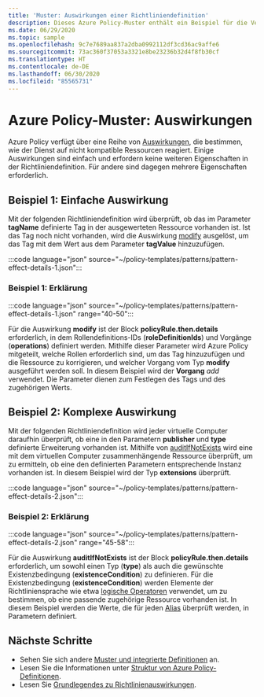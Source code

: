```yaml
---
title: 'Muster: Auswirkungen einer Richtliniendefinition'
description: Dieses Azure Policy-Muster enthält ein Beispiel für die Verwendung der verschiedenen Auswirkungen einer Richtliniendefinition.
ms.date: 06/29/2020
ms.topic: sample
ms.openlocfilehash: 9c7e7689aa837a2dba0992112df3cd36ac9affe6
ms.sourcegitcommit: 73ac360f37053a3321e8be23236b32d4f8fb30cf
ms.translationtype: HT
ms.contentlocale: de-DE
ms.lasthandoff: 06/30/2020
ms.locfileid: "85565731"
---
```

# <a name="azure-policy-pattern-effects"></a>Azure Policy-Muster: Auswirkungen

Azure Policy verfügt über eine Reihe von [Auswirkungen](../concepts/effects.md), die bestimmen, wie der Dienst auf nicht kompatible Ressourcen reagiert. Einige Auswirkungen sind einfach und erfordern keine weiteren Eigenschaften in der Richtliniendefinition. Für andere sind dagegen mehrere Eigenschaften erforderlich.

## <a name="sample-1-simple-effect"></a>Beispiel 1: Einfache Auswirkung

Mit der folgenden Richtliniendefinition wird überprüft, ob das im Parameter **tagName** definierte Tag in der ausgewerteten Ressource vorhanden ist. Ist das Tag noch nicht vorhanden, wird die Auswirkung [modify](../concepts/effects.md#modify) ausgelöst, um das Tag mit dem Wert aus dem Parameter **tagValue** hinzuzufügen.

:::code language="json" source="~/policy-templates/patterns/pattern-effect-details-1.json":::

### <a name="sample-1-explanation"></a>Beispiel 1: Erklärung

:::code language="json" source="~/policy-templates/patterns/pattern-effect-details-1.json" range="40-50":::

Für die Auswirkung **modify** ist der Block **policyRule.then.details** erforderlich, in dem Rollendefinitions-IDs (**roleDefinitionIds**) und Vorgänge (**operations**) definiert werden. Mithilfe dieser Parameter wird Azure Policy mitgeteilt, welche Rollen erforderlich sind, um das Tag hinzuzufügen und die Ressource zu korrigieren, und welcher Vorgang vom Typ **modify** ausgeführt werden soll. In diesem Beispiel wird der **Vorgang** _add_ verwendet. Die Parameter dienen zum Festlegen des Tags und des zugehörigen Werts.

## <a name="sample-2-complex-effect"></a>Beispiel 2: Komplexe Auswirkung

Mit der folgenden Richtliniendefinition wird jeder virtuelle Computer daraufhin überprüft, ob eine in den Parametern **publisher** und **type** definierte Erweiterung vorhanden ist. Mithilfe von [auditIfNotExists](../concepts/effects.md#auditifnotexists) wird eine mit dem virtuellen Computer zusammenhängende Ressource überprüft, um zu ermitteln, ob eine den definierten Parametern entsprechende Instanz vorhanden ist. In diesem Beispiel wird der Typ **extensions** überprüft.

:::code language="json" source="~/policy-templates/patterns/pattern-effect-details-2.json":::

### <a name="sample-2-explanation"></a>Beispiel 2: Erklärung

:::code language="json" source="~/policy-templates/patterns/pattern-effect-details-2.json" range="45-58":::

Für die Auswirkung **auditIfNotExists** ist der Block **policyRule.then.details** erforderlich, um sowohl einen Typ (**type**) als auch die gewünschte Existenzbedingung (**existenceCondition**) zu definieren. Für die Existenzbedingung (**existenceCondition**) werden Elemente der Richtliniensprache wie etwa [logische Operatoren](../concepts/definition-structure.md#logical-operators) verwendet, um zu bestimmen, ob eine passende zugehörige Ressource vorhanden ist. In diesem Beispiel werden die Werte, die für jeden [Alias](../concepts/definition-structure.md#aliases) überprüft werden, in Parametern definiert.

## <a name="next-steps"></a>Nächste Schritte

- Sehen Sie sich andere [Muster und integrierte Definitionen](./index.md) an.
- Lesen Sie die Informationen unter [Struktur von Azure Policy-Definitionen](../concepts/definition-structure.md).
- Lesen Sie [Grundlegendes zu Richtlinienauswirkungen](../concepts/effects.md).